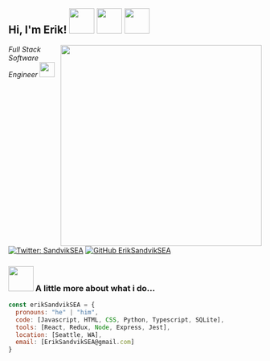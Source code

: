 <h2> Hi, I'm Erik! <img src="https://pngimage.net/wp-content/uploads/2018/06/van-cartoon-png-4.png" width="50">  <img src="https://upload.wikimedia.org/wikipedia/en/thumb/6/6d/Seattle_Mariners_logo_%28low_res%29.svg/1200px-Seattle_Mariners_logo_%28low_res%29.svg.png" width="50">  <img src="https://images.squarespace-cdn.com/content/v1/599f4601e3df283ad2ee5d10/1563911714892-JYMMEB7H7WI24VEJU9UW/ke17ZwdGBToddI8pDm48kDpmvDem-4laW87fbqJZt2QUqsxRUqqbr1mOJYKfIPR7LoDQ9mXPOjoJoqy81S2I8N_N4V1vUb5AoIIIbLZhVYxCRW4BPu10St3TBAUQYVKcv382BcOxWI54d38o40BDdI6fbYjzr7drPZ8tA-MdrwP5uXJ0Q_3ZxH0Bkf0cJ4LE/1200px-Flag_of_Cascadia.svg.png" width="50"></h2>
<img align='right' src="https://scontent-sea1-1.cdninstagram.com/v/t51.2885-15/sh0.08/e35/s640x640/115315682_289044785700515_6186602430701418924_n.jpg?_nc_ht=scontent-sea1-1.cdninstagram.com&_nc_cat=111&_nc_ohc=DD5mUqV2XkEAX8Wf-Sg&oh=a5abf158ca3332aa302f41aaacec560b&oe=5F700A46" width="400">
<p><em>Full Stack Software Engineer <img src="https://lh3.googleusercontent.com/proxy/Iq0V7-ay7kdoVgQ-dzsmqO6pr_d0dQEyvy30ZFuHNHbgb8qexLRxlpekQZv1FiC79U_nNCMLqm9MTvuMBgM3fNGriuinkTq4Pr4nLMgI9dAMmcRbNuqpUcOvfwNUL5sU7mBNXOCJOLn2b5o5eW4VeSmJREzi7WL53ZQy-hv3DNZdb5SXMzVzyg" width="30"> 
</em></p>

[![Twitter: SandvikSEA](https://img.shields.io/twitter/follow/SandvikSEA?style=social)](https://twitter.com/SandvikSEA)
[![GitHub ErikSandvikSEA](https://img.shields.io/github/followers/ErikSandvikSEA?label=follow&style=social)](https://github.com/ErikSandvikSEA)


### <img src="https://media.giphy.com/media/VgCDAzcKvsR6OM0uWg/giphy.gif" width="50"> A little more about what i do...  

```javascript
const erikSandvikSEA = {
  pronouns: "he" | "him",
  code: [Javascript, HTML, CSS, Python, Typescript, SQLite],
  tools: [React, Redux, Node, Express, Jest],
  location: [Seattle, WA],
  email: [ErikSandvikSEA@gmail.com]
}
```


